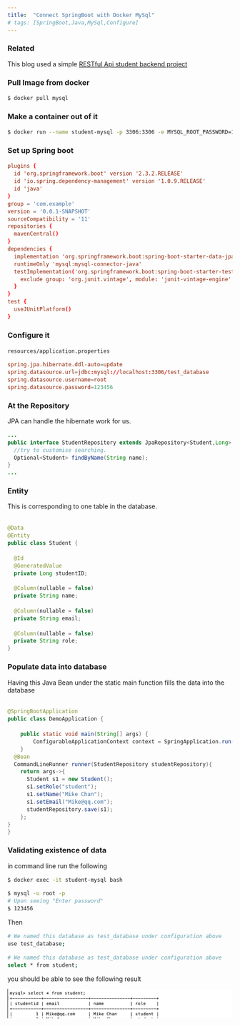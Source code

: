 ```yaml
---
title:  "Connect SpringBoot with Docker MySql"
# tags: [SpringBoot,Java,MySql,Configure]
---
```

### Related
This blog used a simple [RESTful Api student backend project](https://github.com/jackytsheng/backend-student-demo)


### Pull Image from docker
```bash
$ docker pull mysql

```

### Make a container out of it

```bash
$ docker run --name student-mysql -p 3306:3306 -e MYSQL_ROOT_PASSWORD=123456 -d mysql
```

### Set up Spring boot

```conf
plugins {
  id 'org.springframework.boot' version '2.3.2.RELEASE'
  id 'io.spring.dependency-management' version '1.0.9.RELEASE'
  id 'java'
}
group = 'com.example'
version = '0.0.1-SNAPSHOT'
sourceCompatibility = '11'
repositories {
  mavenCentral()
}
dependencies {
  implementation 'org.springframework.boot:spring-boot-starter-data-jpa'
  runtimeOnly 'mysql:mysql-connector-java'
  testImplementation('org.springframework.boot:spring-boot-starter-test') {
    exclude group: 'org.junit.vintage', module: 'junit-vintage-engine'
  }
}
test {
  useJUnitPlatform()
}
```


### Configure it

`resources/application.properties`

```conf
spring.jpa.hibernate.ddl-auto=update
spring.datasource.url=jdbc:mysql://localhost:3306/test_database
spring.datasource.username=root
spring.datasource.password=123456
```


### At the Repository

JPA can handle the hibernate work for us.

```java
...
public interface StudentRepository extends JpaRepository<Student,Long> {
  //try to customise searching.
  Optional<Student> findByName(String name);
}
...
```

### Entity

This is corresponding to one table in the database.
```java

@Data
@Entity
public class Student {

  @Id
  @GeneratedValue
  private Long studentID;

  @Column(nullable = false)
  private String name;

  @Column(nullable = false)
  private String email;

  @Column(nullable = false)
  private String role;
}

```

### Populate data into database

Having this Java Bean under the static main function fills the data into the database
```java

@SpringBootApplication
public class DemoApplication {

	public static void main(String[] args) {
		ConfigurableApplicationContext context = SpringApplication.run(DemoApplication.class, args);
	}
  @Bean
  CommandLineRunner runner(StudentRepository studentRepository){
    return args->{
      Student s1 = new Student();
      s1.setRole("student");
      s1.setName("Mike Chan");
      s1.setEmail("Mike@qq.com");
      studentRepository.save(s1);
    };
}
}
```

### Validating existence of data

in command line run the following


```bash
$ docker exec -it student-mysql bash
```

```bash
$ mysql -u root -p
# Upon seeing "Enter password"
$ 123456
```

Then

```bash
# We named this database as test_database under configuration above
use test_database;
```

```bash
# We named this database as test_database under configuration above
select * from student;
```

you should be able to see the following result

![mysql-result](assets/images/2020-08-04/mysql-result.png)

